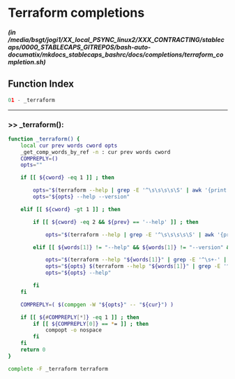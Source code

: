 
Terraform completions
=====================


***(in /media/bsgt/jogi1/XX_local_PSYNC_linux2/XXX_CONTRACTING/stablecaps/0000_STABLECAPS_GITREPOS/bash-auto-documatix/mkdocs_stablecaps_bashrc/docs/completions/terraform_completion.sh)***
## Function Index


```python
01 - _terraform
```

******
### >> _terraform():


```bash
function _terraform() {
	local cur prev words cword opts
	_get_comp_words_by_ref -n : cur prev words cword
	COMPREPLY=()
	opts=""

	if [[ ${cword} -eq 1 ]] ; then

		opts="$(terraform --help | grep -E '^\s\s\s\s\S' | awk '{print $1}')"
		opts="${opts} --help --version"

	elif [[ ${cword} -gt 1 ]] ; then

		if [[ ${cword} -eq 2 && ${prev} == '--help' ]] ; then

			opts="$(terraform --help | grep -E '^\s\s\s\s\S' | awk '{print $1}')"

		elif [[ ${words[1]} != "--help" && ${words[1]} != "--version" && ${words[1]} != "version" ]] ; then

			opts="$(terraform --help "${words[1]}" | grep -E '^\s+-' | awk '{print $1}' | awk -F '=' '{ if ($0 ~ /=/) {print $1"="} else {print $1} }')"
			opts="${opts} $(terraform --help "${words[1]}" | grep -E '^\s\s\s\s\S' | awk '{print $1}')"
			opts="${opts} --help"

		fi
	fi

	COMPREPLY=( $(compgen -W "${opts}" -- "${cur}") )

	if [[ ${#COMPREPLY[*]} -eq 1 ]] ; then
		if [[ ${COMPREPLY[0]} == *= ]] ; then
			compopt -o nospace
		fi
	fi
	return 0
}

complete -F _terraform terraform

```


